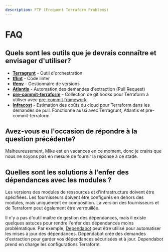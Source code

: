 ```yaml
---
description: FTP (Frequent Terraform Problems)
---
```


# FAQ

## Quels sont les outils que je devrais connaître et envisager d'utiliser?

* [**Terragrunt**](https://terragrunt.gruntwork.io) - Outil d'orchestration&#x20;
* [**tflint**](https://github.com/terraform-linters/tflint) - Code linter
* [**tfenv**](https://github.com/tfutils/tfenv) - Gestionnaire de versions
* [**Atlantis**](https://www.runatlantis.io) - Automation des demandes d'extraction (Pull Request)
* [**pre-commit-terraform**](https://github.com/antonbabenko/pre-commit-terraform) - Collection de git hooks pour Terraform à utiliser avec [pre-commit framework](https://pre-commit.com)
* [**Infracost**](https://www.infracost.io/) - Estimation des coûts du cloud pour Terraform dans les demandes de pull. Fonctionne aussi avec Terragrunt, Atlantis et pre-commit-terraform

## Avez-vous eu l'occasion de répondre à la question précédente?

Malheureusement, Mike est en vacances en ce moment, donc je crains que nous ne soyons pas en mesure de fournir la réponse à ce stade.

## Quelles sont les solutions à l'enfer des dépendances avec les modules ?

Les versions des modules de ressources et d'infrastructure doivent être spécifiées. Les fournisseurs doivent être configurés en dehors des modules, mais uniquement en composition. La version des fournisseurs et de Terraform peut également être verrouillée.

Il n'y a pas d'outil maître de gestion des dépendances, mais il existe quelques astuces pour rendre l'enfer des dépendances moins problématique. Par exemple, [Dependabot](https://dependabot.com) peut être utilisé pour automatiser les mises à jour des dépendances. Dependabot crée des demandes d'extraction pour garder vos dépendances sécurisées et à jour. Dependabot prend en charge les configurations Terraform.

